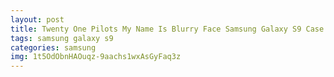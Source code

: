 ```yaml
---
layout: post
title: Twenty One Pilots My Name Is Blurry Face Samsung Galaxy S9 Case
tags: samsung galaxy s9
categories: samsung
img: 1t5OdObnHAOuqz-9aachs1wxAsGyFaq3z
---
```

